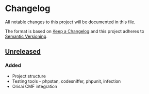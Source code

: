 # Changelog

All notable changes to this project will be documented in this file.

The format is based on [Keep a Changelog](http://keepachangelog.com/en/1.0.0/)
and this project adheres to [Semantic Versioning](http://semver.org/spec/v2.0.0.html).

## [Unreleased](https://github.com/orisai/cmf-project/compare/...HEAD)

### Added

- Project structure
- Testing tools - phpstan, codesniffer, phpunit, infection
- Orisai CMF integration
